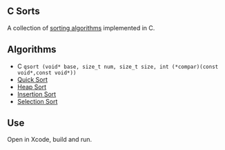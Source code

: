 ## C Sorts

A collection of [sorting algorithms](http://xkcd.com/1185/) implemented in C.

## Algorithms

* C `qsort (void* base, size_t num, size_t size, int (*compar)(const void*,const void*))`
* [Quick Sort](http://en.wikipedia.org/wiki/Quicksort)
* [Heap Sort](http://en.wikipedia.org/wiki/Heapsort)
* [Insertion Sort](http://en.wikipedia.org/wiki/Insertion_sort)
* [Selection Sort](http://en.wikipedia.org/wiki/Selection_sort)

## Use

Open in Xcode, build and run.
